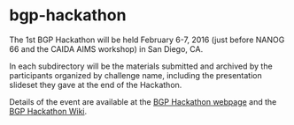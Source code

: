 # bgp-hackathon

The 1st BGP Hackathon will be held February 6-7, 2016 (just before NANOG 66 and the CAIDA AIMS workshop) in San Diego, CA. 

In each subdirectory will be the materials submitted and archived by the participants organized by challenge name, including the presentation slideset they gave at the end of the Hackathon.

Details of the event are available at the [BGP Hackathon webpage](http://www.caida.org/workshops/bgp-hackathon/1602/) and the [BGP Hackathon Wiki](https://github.com/CAIDA/bgp-hackathon/wiki).